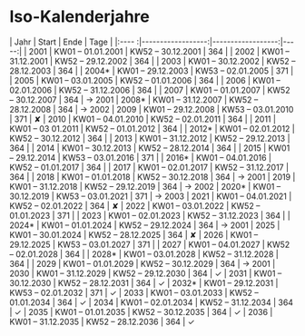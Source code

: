 # Iso-Kalenderjahre

| Jahr  | Start             | Ende              | Tage |
|:---- :|------------------:|------------------:|-----:|
| 2001  | KW01 – 01.01.2001 | KW52 – 30.12.2001 |  364 |
| 2002  | KW01 – 31.12.2001 | KW52 – 29.12.2002 |  364 |
| 2003  | KW01 – 30.12.2002 | KW52 – 28.12.2003 |  364 |
| 2004* | KW01 – 29.12.2003 | KW53 – 02.01.2005 |  371 |
| 2005  | KW01 – 03.01.2005 | KW52 – 01.01.2006 |  364 |
| 2006  | KW01 – 02.01.2006 | KW52 – 31.12.2006 |  364 |
| 2007  | KW01 – 01.01.2007 | KW52 – 30.12.2007 |  364 | -> 2001
| 2008* | KW01 – 31.12.2007 | KW52 – 28.12.2008 |  364 | -> 2002
| 2009  | KW01 – 29.12.2008 | KW53 – 03.01.2010 |  371 | ✘
| 2010  | KW01 – 04.01.2010 | KW52 – 02.01.2011 |  364 |
| 2011  | KW01 – 03 01.2011 | KW52 – 01.01.2012 |  364 |
| 2012* | KW01 – 02.01.2012 | KW52 – 30.12.2012 |  364 |
| 2013  | KW01 – 31.12.2012 | KW52 – 29.12.2013 |  364 |
| 2014  | KW01 – 30.12.2013 | KW52 – 28.12.2014 |  364 |
| 2015  | KW01 – 29.12.2014 | KW53 – 03.01.2016 |  371 |
| 2016* | KW01 – 04.01.2016 | KW52 – 01.01.2017 |  364 |
| 2017  | KW01 – 02.01.2017 | KW52 – 31.12.2017 |  364 |
| 2018  | KW01 – 01.01.2018 | KW52 – 30.12.2018 |  364 | -> 2001
| 2019  | KW01 – 31.12.2018 | KW52 – 29.12.2019 |  364 | -> 2002
| 2020* | KW01 – 30.12.2019 | KW53 – 03.01.2021 |  371 | -> 2003
| 2021  | KW01 – 04.01.2021 | KW52 – 02.01.2022 |  364 | ✘
| 2022  | KW01 – 03.01.2022 | KW52 – 01.01.2023 |  371 |
| 2023  | KW01 – 02.01.2023 | KW52 – 31.12.2023 |  364 |
| 2024* | KW01 – 01.01.2024 | KW52 – 29.12.2024 |  364 | -> 2001
| 2025  | KW01 – 30.01.2024 | KW52 – 28.12.2025 |  364 | ✘
| 2026  | KW01 – 29.12.2025 | KW53 – 03.01.2027 |  371 |
| 2027  | KW01 – 04.01.2027 | KW52 – 02.01.2028 |  364 |
| 2028* | KW01 – 03.01.2028 | KW52 – 31.12.2028 |  364 |
| 2029  | KW01 – 01.01.2029 | KW52 – 30.12.2029 |  364 | -> 2001
| 2030  | KW01 – 31.12.2029 | KW52 – 29.12.2030 |  364 | ✓
| 2031  | KW01 – 30.12.2030 | KW52 – 28.12.2031 |  364 | ✓
| 2032* | KW01 – 29.12.2031 | KW53 – 02.01.2032 |  371 | ✓
| 2033  | KW01 – 03.01.2033 | KW52 – 01.01.2034 |  364 | ✓
| 2034  | KW01 – 02.01.2034 | KW52 – 31.12.2034 |  364 | ✓
| 2035  | KW01 – 01.01.2035 | KW52 – 30.12.2035 |  364 | ✓
| 2036  | KW01 – 31.12.2035 | KW52 – 28.12.2036 |  364 | ✓
